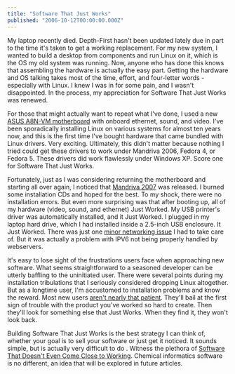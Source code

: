 ```yaml
---
title: "Software That Just Works"
published: "2006-10-12T00:00:00.000Z"
---
```


My laptop recently died. Depth-First hasn't been updated lately due in part to the time it's taken to get a  working replacement. For my new system, I wanted to build a desktop from components and run Linux on it, which is the OS my old system was running. Now, anyone who has done this knows that assembling the hardware is actually the easy part. Getting the hardware and OS talking takes most of the time, effort, and four-letter words - especially with Linux. I knew I was in for some pain, and I wasn't disappointed. In the process, my appreciation for Software That Just Works was renewed.

For those that might actually want to repeat what I've done, I used a new <a href="http://usa.asus.com/products4.aspx?l1=3&amp;l2=15&amp;l3=210&amp;model=766&amp;modelmenu=1">ASUS A8N-VM motherboard</a> with onboard ethernet, sound, and video. I've been sporadically installing Linux on various systems for almost ten years now, and this is the first time I've bought hardware that  came bundled with Linux drivers. Very exciting. Ultimately, this didn't matter because nothing I tried could get these drivers to work under Mandriva 2006, Fedora 4, or Fedora 5. These drivers did work flawlessly under Windows XP. Score one for Software That Just Works.

Fortunately, just as I was considering returning the motherboard and starting all over again, I noticed that <a href="http://www.mandriva.com/linux/2007/">Mandriva 2007</a> was released. I burned some installation CDs and hoped for the best. To my shock, there were no installation errors. But even more surprising was that after booting up, all of my hardware (video, sound, and ethernet) Just Worked. My USB printer's driver was automatically installed, and it Just Worked. I plugged in my laptop hard drive, which I had installed inside a 2.5-inch USB enclosure. It Just Worked. There was just one <a href="http://qa.mandriva.com/twiki/bin/view/Main/MandrivaLinux2007Errata#Slow_internet_response_particula">minor networking issue</a> I had to take care of. But it was actually a problem with IPV6 not being properly handled by webservers.

It's easy to lose sight of the frustrations users face when approaching new software. What seems straightforward to a seasoned developer can be utterly baffling to the uninitiated user. There were several points during my installation tribulations that I seriously considered dropping Linux altogether. But as a longtime user, I'm accustomed to installation problems and know the reward. Most new users <a href="http://sethgodin.typepad.com/seths_blog/2006/09/discovery.html">aren't nearly that patient</a>. They'll bail at the first sign of trouble with the product you've worked so hard to create. Then they'll look for something else that Just Works. When they find it, they won't look back.

Building Software That Just Works is the best strategy I can think of, whether your goal is to sell your software or just get it noticed. It sounds simple, but is actually very difficult to do . Witness the plethora of <a href="http://www.pcmag.com/article2/0,1759,1636333,00.asp?kc=PCRSS03079TX1K0000584">Software That Doesn't Even Come Close to Working</a>. Chemical informatics software is no different, an idea that will be explored in future articles.